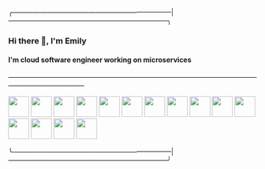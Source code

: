 ╭———————————————————————|———————————————————————╮
### Hi there 👋, I'm Emily
#### I'm cloud software engineer working on microservices
———————————————————————————————————————————————

<img src="https://cdn.jsdelivr.net/gh/devicons/devicon@latest/icons/go/go-original-wordmark.svg" height=42 width=42 /> <img src="https://cdn.jsdelivr.net/gh/devicons/devicon@latest/icons/amazonwebservices/amazonwebservices-plain-wordmark.svg"  height=42 width=42  /> <img src="https://cdn.jsdelivr.net/gh/devicons/devicon@latest/icons/docker/docker-plain.svg"  height=42 width=42 /> <img src="https://cdn.jsdelivr.net/gh/devicons/devicon@latest/icons/grafana/grafana-plain.svg" height=42 width=42 /> <img src="https://cdn.jsdelivr.net/gh/devicons/devicon@latest/icons/grpc/grpc-original.svg" height=42 width=42 /> <img src="https://cdn.jsdelivr.net/gh/devicons/devicon@latest/icons/java/java-plain.svg" height=42 width=42 /> <img src="https://cdn.jsdelivr.net/gh/devicons/devicon@latest/icons/laravel/laravel-original.svg" height=42 width=42 /> <img src="https://cdn.jsdelivr.net/gh/devicons/devicon@latest/icons/postgresql/postgresql-plain.svg"  height=42 width=42 /> <img src="https://cdn.jsdelivr.net/gh/devicons/devicon@latest/icons/prometheus/prometheus-original.svg" height=42 width=42 /> <img src="https://cdn.jsdelivr.net/gh/devicons/devicon@latest/icons/react/react-original.svg" height=42 width=42 /> <img src="https://cdn.jsdelivr.net/gh/devicons/devicon@latest/icons/csharp/csharp-plain.svg" height=42 width=42 /> <img src="https://cdn.jsdelivr.net/gh/devicons/devicon@latest/icons/storybook/storybook-original.svg" height=42 width=42 /> <img src="https://cdn.jsdelivr.net/gh/devicons/devicon@latest/icons/typescript/typescript-plain.svg" height=42 width=42 /> <img src="https://cdn.jsdelivr.net/gh/devicons/devicon@latest/icons/unity/unity-original.svg" height=42 width=42 /> <img src="https://cdn.jsdelivr.net/gh/devicons/devicon@latest/icons/sqlite/sqlite-original.svg" height=42 width=42 />

╰———————————————————————|———————————————————————╯
